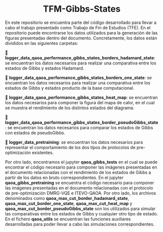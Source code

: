 <h1 align="center">TFM-Gibbs-States</h1>

En este repositorio se encuentra parte del código desarrollado para llevar a cabo el trabajo presentado como Trabajo de Fin de Estudios (TFE). En el repositorio puede encontrarse los datos utilizados para la generación de las figuras presentadas dentro del documento. Concretamente, los datos están divididos en las siguientes carpetas:

🔵 **logger_data_qaoa_performance_gibbs_states_borders_hadamard_state**: se encuentran los datos necesarios para realizar una comparativa entre los estados de Gibbs y estados Hadamard.

🔵 **logger_data_qaoa_performance_gibbs_states_borders_one_state**: se encuentran los datos necesarios para realizar una comparativa entre los estados de Gibbs y estados producto de la base computacional.

🔵 **logger_data_qaoa_performance_gibbs_states_heat_map**: se encuentran los datos necesarios para componer la figura del mapa de calor, en el cual se muestra el rendimiento de los distintos estados del diagrama.

🔵 **logger_data_qaoa_performance_gibbs_states_border_pseudoGibbs_state**: se encuentran los datos necesarios para comparar los estados de Gibbs con estados de pseudoGibbs.

🔵 **logger_data_pretraining**: se encuentran los datos necesarios para representar el comportamiento de los dos tipos de protocolos de pre-optimización existentes.

Por otro lado, encontramos el jupyter **qaoa_gibbs_tests** en el cual se puede encontrar el código necesario para componer las imágenes presentadas en el documento relacionadas con el rendimiento de los estados de Gibbs a partir de los datos en bruto correspondientes. En el jupyter **qaoa_gibbs_pretraining** se encuentra el código necesario para componer las imágenes presentadas en el documento relacionadas con el protocolo de pre-optimización DMRG-VQE e ITEVO-QAOA. Por otro lado, los archivos denominados como **qaoa_max_cut_border_hadamard_state**, **qaoa_max_cut_border_one_state**, **qaoa_max_cut_heat_map** y **qaoa_max_cut_border_pseudoGibbs_state** son los utilizados para simular las comparativas entre los estados de Gibbs y cualquier otro tipo de estado. En el fichero **qaoa_utils** se encuentran las funciones auxiliares desarrolladas para poder llevar a cabo las simulaciones correspondientes.
